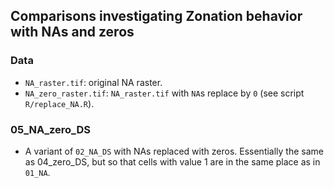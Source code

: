 ## Comparisons investigating Zonation behavior with NAs and zeros

### Data

+ `NA_raster.tif`: original NA raster.
+ `NA_zero_raster.tif`: `NA_raster.tif` with `NA`s replace by `0` (see script `R/replace_NA.R`). 

### 05_NA_zero_DS

+ A variant of `02_NA_DS` with NAs replaced with zeros. Essentially the same as 04_zero_DS, but so
that cells with value 1 are in the same place as in `01_NA`.